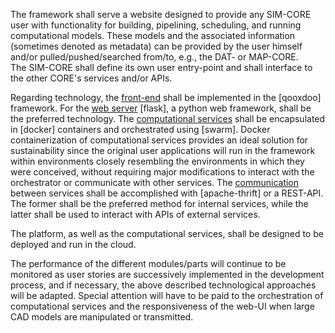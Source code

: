 

The framework shall serve a website designed to provide any SIM-CORE user with 
functionality for building, pipelining, scheduling, and running computational models. These 
models and the associated information (sometimes denoted as metadata) can be provided 
by the user himself and/or pulled/pushed/searched from/to, e.g., the DAT- or MAP-CORE.  
The SIM-CORE shall define its own user entry-point and shall interface to the other CORE's 
services and/or APIs.

Regarding technology, the [front-end](client-side.md) shall be implemented in the [qooxdoo] 
framework. For the [web server](server-side.md) [flask],  a python web framework, shall be 
the preferred technology. The [computational services](comp-services.md)
shall be encapsulated in [docker] containers and orchestrated using [swarm]. Docker 
containerization of computational services provides an ideal solution for sustainability since 
the original user applications will run in the framework within environments closely 
resembling the environments in which they were conceived, without requiring major 
modifications to interact with the orchestrator or communicate with other services.
The [communication](communications.md) between services shall be accomplished with
[apache-thrift] or a REST-API. The former shall be the preferred method for internal services,
while the latter shall be used to interact with APIs of external services.

The platform, as well as the computational services, shall be designed to be deployed and 
run in the cloud. 

The performance of the different modules/parts will continue to be monitored as user 
stories are successively implemented in the development process, and if necessary, the 
above described technological approaches will be adapted. Special attention will have to be 
paid to the orchestration of computational services and the responsiveness of the web-UI 
when large CAD models are manipulated or transmitted.

 

